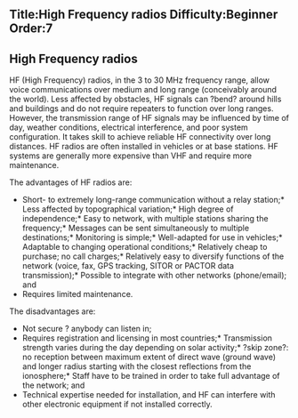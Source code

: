 Title:High Frequency radios
Difficulty:Beginner
Order:7
---
## High Frequency radios

HF (High Frequency) radios, in the 3 to 30 MHz frequency range, allow voice communications over medium and long range (conceivably around the world). Less affected by obstacles, HF signals can ?bend? around hills and buildings and do not require repeaters to function over long ranges. However, the transmission range of HF signals may be influenced by time of day, weather conditions, electrical interference, and poor system configuration. It takes skill to achieve reliable HF connectivity over long distances. HF radios are often installed in vehicles or at base stations. HF systems are generally more expensive than VHF and require more maintenance. 

The advantages of HF radios are: 

*   Short- to extremely long-range communication without a relay station;*   Less affected by topographical variation;*   High degree of independence;*   Easy to network, with multiple stations sharing the frequency;*   Messages can be sent simultaneously to multiple destinations;*   Monitoring is simple;*   Well-adapted for use in vehicles;*   Adaptable to changing operational conditions;*   Relatively cheap to purchase; no call charges;*   Relatively easy to diversify functions of the network (voice, fax, GPS tracking, SITOR or PACTOR data transmission);*   Possible to integrate with other networks (phone/email); and
*   Requires limited maintenance.

The disadvantages are: 

*   Not secure ? anybody can listen in;
*   Requires registration and licensing in most countries;*   Transmission strength varies during the day depending on solar activity;*   ?skip zone?: no reception between maximum extent of direct wave (ground wave)  and  longer  radius  starting  with  the  closest  reflections  from  the ionosphere;*   Staff have to be trained in order to take full advantage of the network; and
*   Technical expertise needed for installation, and HF can interfere with other electronic equipment if not installed correctly.